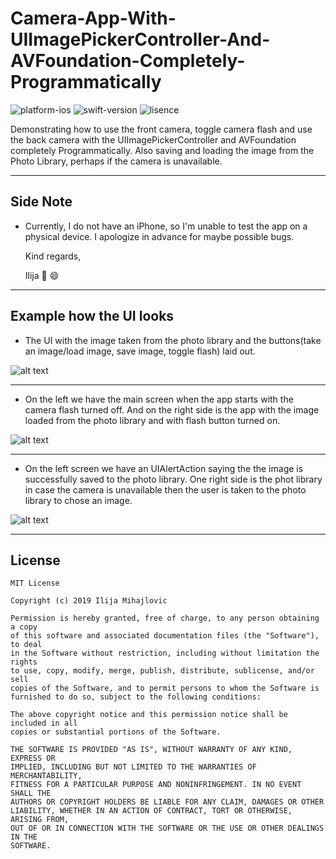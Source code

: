 # Camera-App-With-UIImagePickerController-And-AVFoundation-Completely-Programmatically

![platform-ios](https://img.shields.io/badge/platform-ios-Blue.svg)
![swift-version](https://img.shields.io/badge/swift-4.2-Orange.svg)
![lisence](https://img.shields.io/badge/license-MIT-Lightgrey.svg)

Demonstrating how to use the front camera, toggle camera flash and use the back camera with the UIImagePickerController and AVFoundation completely Programmatically. Also saving and loading the image from the Photo Library, perhaps if the camera is unavailable.
___

## Side Note
* Currently, I do not have an iPhone, so I'm unable to test the app on a physical device. I apologize in advance for maybe possible bugs.

   Kind regards,

   Ilija 🖖 😄
___

## Example how the UI looks

* The UI with the image taken from the photo library and the buttons(take an image/load image, save image, toggle flash) laid out.

![alt text](https://github.com/IlijaMihajlovic/UIImagePickerController-Completely-Programmatically/blob/master/UIImagePickerControllerProject%20/Images/Freebie.png)

___

* On the left we have the main screen when the app starts with the camera flash turned off. And on the right side is the app with the image loaded from the photo library and with flash button turned on.

![alt text](https://github.com/IlijaMihajlovic/UIImagePickerController-Completely-Programmatically/blob/master/UIImagePickerControllerProject%20/Images/Mockup%20Iphone.png)

___

* On the left screen we have an UIAlertAction saying the the image is successfully saved to the photo library. One right side is the phot library in case the camera is unavailable then the user is taken to the photo library to chose an image.

![alt text](https://github.com/IlijaMihajlovic/UIImagePickerController-Completely-Programmatically/blob/master/UIImagePickerControllerProject%20/Images/Iphone2.png)
___

## License
```
MIT License

Copyright (c) 2019 Ilija Mihajlovic

Permission is hereby granted, free of charge, to any person obtaining a copy
of this software and associated documentation files (the "Software"), to deal
in the Software without restriction, including without limitation the rights
to use, copy, modify, merge, publish, distribute, sublicense, and/or sell
copies of the Software, and to permit persons to whom the Software is
furnished to do so, subject to the following conditions:

The above copyright notice and this permission notice shall be included in all
copies or substantial portions of the Software.

THE SOFTWARE IS PROVIDED "AS IS", WITHOUT WARRANTY OF ANY KIND, EXPRESS OR
IMPLIED, INCLUDING BUT NOT LIMITED TO THE WARRANTIES OF MERCHANTABILITY,
FITNESS FOR A PARTICULAR PURPOSE AND NONINFRINGEMENT. IN NO EVENT SHALL THE
AUTHORS OR COPYRIGHT HOLDERS BE LIABLE FOR ANY CLAIM, DAMAGES OR OTHER
LIABILITY, WHETHER IN AN ACTION OF CONTRACT, TORT OR OTHERWISE, ARISING FROM,
OUT OF OR IN CONNECTION WITH THE SOFTWARE OR THE USE OR OTHER DEALINGS IN THE
SOFTWARE.
```
